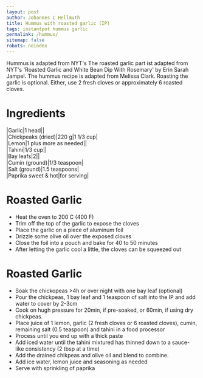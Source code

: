 ```yaml
---
layout: post
author: Johannes C Hellmuth
title: Hummus with roasted garlic (IP)
tags: instantpot hummus garlic 
permalink: /hummus/
sitemap: false
robots: noindex
---
```


Hummus is adapted from NYT's The roasted garlic part ist adapted from NYT's 'Roasted Garlic and White Bean Dip With Rosemary' by Erin Sarah Jampel. The hummus recipe is adapted from Melissa Clark. Roasting the garlic is optional. Either, use 2 fresh cloves or approximately 6 roasted cloves.   

# Ingredients

|Garlic|1 head||  
|Chickpeaks (dried)|220 g|1 1/3 cup|  
|Lemon|1 plus more as needed||     
|Tahini|1/3 cup||  
|Bay leafs|2||  
|Cumin (ground)|1/3 teaspoon|  
|Salt (ground)|1.5 teaspoons|  
|Paprika sweet & hot|for serving|  

# Roasted Garlic
* Heat the oven to 200 C (400 F)
* Trim off the top of the garlic to expose the cloves
* Place the garlic on a piece of aluminum foil
* Drizzle some olive oil over the exposed cloves 
* Close the foil into a pouch and bake for 40 to 50 minutes
* After letting the garlic cool a little, the cloves can be squeezed out

# Roasted Garlic
* Soak the chickopeas >4h or over night with one bay leaf (optional)
* Pour the chickpeas, 1 bay leaf and 1 teaspoon of salt into the IP and add water to cover by 2-3cm
* Cook on hugh pressure for 20min, if pre-soaked, or 60min, if using dry chickpeas. 
* Place juice of 1 lemon, garlic (2 fresh cloves or 6 roasted cloves), cumin, remaining salt (0.5 teaspoon) and tahini in a food processor
* Process until you end up with a thick paste
* Add iced water until the tahini mixtured has thinned down to a sauce-like consistency (2 tbsp at a time)
* Add the drained chikpeas and olive oil and blend to combine.
* Add ice water, lemon juice and seasoning as needed
* Serve with sprinkling of paprika
